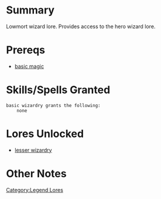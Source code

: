 # Summary

Lowmort wizard lore. Provides access to the hero wizard lore.

# Prereqs

-   [basic magic](Basic_Magic.md "wikilink")

# Skills/Spells Granted

`basic wizardry grants the following:`  
`    none`

# Lores Unlocked

-   [lesser wizardry](Lesser_Wizardry.md "wikilink")

# Other Notes

[Category:Legend Lores](Category:Legend_Lores "wikilink")
